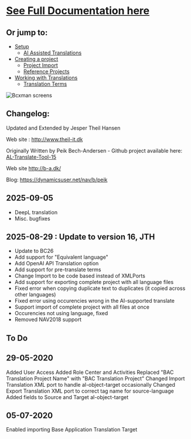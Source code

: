 
# [See Full Documentation here](/.assets/Setup.md)

## Or jump to: 

- [Setup](/.assets/Setup.md)
    - [AI Assisted Translations](/.assets/Setup.md#ai-translate-tools)
- [Creating a project](/.assets/Projects.md)
    - [Project Import](/.assets/Projects.md#project-import)
    - [Reference Projects](/.assets/Projects.md#reference-projects)
- [Working with Translations](/.assets/Translations.md)
    - [Translation Terms](/.assets/Translations.md#translation-terms)

![Bcxman screens](/.assets/bcxman.png)


## Changelog:
Updated and Extended by Jesper Theil Hansen

Web site : http://www.theil-it.dk

Originally Written by Peik Bech-Andersen - Github project available here: [AL-Translate-Tool-15](https://github.com/peikba/AL-Translate-Tool-15)

Web site http://b-a.dk/

Blog: https://dynamicsuser.net/nav/b/peik


## 2025-09-05 
- DeepL translation
- Misc. bugfixes

## 2025-08-29 : Update to version 16,  JTH
- Update to BC26
- Add support for "Equivalent language" 
- Add OpenAI API Translation option     
- Add support for pre-translate terms
- Change Import to be code based instead of XMLPorts
- Add support for exporting complete project with all language files 
- Fixed error when copying duplicate text to duplicates (it copied across other languages)
- Fixed error using occurencies wrong in the AI-supported translate
- Support import of complete project with all files at once
- Occurencies not using language, fixed
- Removed NAV2018 support

## To Do 

## 29-05-2020
Added User Access
Added Role Center and Activities
Replaced "BAC Translation Project Name" with "BAC Translation Project"
Changed Import Translation XML port to handle al-object-target occasionally
Changed Export Translation XML port to correct tag name for source-language
Added fields to Source and Target al-object-target

## 05-07-2020
Enabled importing Base Application Translation Target
